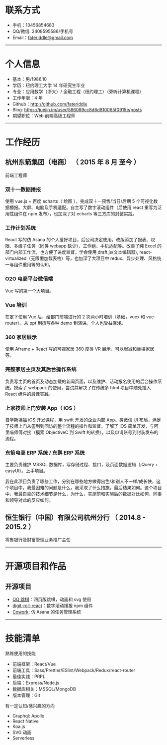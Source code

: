 # 联系方式

- 手机：13456854683
- QQ/微信: 2408595586/手机号
- Email：fateriddle@gmail.com

---

# 个人信息

- 基本：男/1986.10
- 学历：纽约理工大学 14 年研究生毕业
- 专业：应用数学（浙大）/ 金融工程（纽约理工）（旁听计算机课程）
- 工作年限：4 年
- Github：http://github.com/fateriddle
- Blog: https://juejin.im/user/586089cc8d6d810065f0915e/posts
- 期望职位：Web 前端高级工程师

---

# 工作经历

## 杭州东箭集团（电商） （ 2015 年 8 月 至今 ）

前端工程师

### 双十一数据播报

使用 vue.js + 百度 echarts（ 绘图 ），完成双十一预售/当日/后期 5 个可视化数据播报。大屏、电脑及手机适配。自主写了数字滚动组件（后使用 react 重写为泛用性组件在 npm 发布），也加深了对 echarts 等三方库的封装实践。

### 工作计划系统

React 写的仿 Asana 的个人爱好项目，后公司决定使用。改版添加了报表、权限、多级子任务（同类 webapp 缺少）、工作组、手机适配等。改善了纯 Excel 的部门内部工作流，也方便了进度监督。学会使用 draft.js(文本编辑器), react-virtualized（无限懒加载表格）等，也加深了大项目中 redux、异步处理、风格统一与组件重用等的认知。

### O2O 电商平台微信端

Vue 写的第一个大项目。

### Vue 培训

在定下使用 Vue 后，给部门前端进行的 2 次两小时培训（基础，vuex 和 vue-router）。从 ppt 到撰写各种 demo 到演讲。个人也受益匪浅。

### 360 家居展示

使用 Aframe + React 写的可视家居 360 度类 VR 展示，可以增减和替换家居等。

### 完整家居主页及其后台操作系统

负责写主页的首页及动态加载的新闻页面，以及维护、活动报名使用的后台操作系统。摸索了 webpack 的使用，尝试并解决了在传统多 html 项目中随处插入 React 组件的最佳实践。

### 上家技师上门安装 App（ iOS ）

自学斯坦福 iOS 开发课程，用 swift 开发的企业内部 App。类微信 UI 布局，满足了技师上门从签到到回访的整个流程的操作和监督。了解了 iOS 简单开发，与阿里喵师傅对接（摸索 ObjectiveC 到 Swift 的转换），以及申请账号到封装发布的流程。

### 东箭电商 ERP 系统 / 东鹏 ERP 系统

主要负责维护 MSSQL 数据库，写存储过程、接口，及页面数据逻辑（jQuery + easyUI）。上手项目。

我在此项目负责了哪些工作，分别在哪些地方做得出色/和别人不一样/成长快，这个项目中，我最困难的问题是什么，我采取了什么措施，最后结果如何。这个项目中，我最自豪的技术细节是什么，为什么，实施前和实施后的数据对比如何，同事和领导对此的反应如何。

## 恒生银行（中国）有限公司杭州分行 （ 2014.8 - 2015.2 ）

零售银行及财富管理业务推广主任

---

# 开源项目和作品

## 开源项目

- [QQ 跳棋](http://github.com/fateriddle/chinesechecker)：网页版跳棋，动画和 svg 使用
- [digit-roll-react](http://github.com/fateriddle/digit-roll-react)：数字滚动播报 npm 组件
- [Cowork](http://github.com/fateriddle/cowork-tachyons): 仿 Asana 的任务管理系统

---

# 技能清单

熟练使用的技能

- 前端框架：React/Vue
- 前端工具：Sass/Prettier/ESlint/Webpack/Redux/react-router
- 最佳实践：PRPL
- 后端：Express/Node.js
- 数据库相关：MSSQL/MongoDB
- 版本管理：Git

有一定认知/感兴趣的方向

- Graphql: Apollo
- React Native
- Koa.js
- SVG 动画
- Serverless
